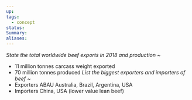 ```yaml
---
up: 
tags:
  - concept
status: 
Summary:
aliases:
---
```

*State the total worldwide beef exports in 2018 and production*
~
- 11 million tonnes carcass weight exported
- 70 million tonnes produced
*List the biggest exporters and importers of beef*
~
- Exporters ABAU Australia, Brazil, Argentina, USA
- Importers China, USA (lower value lean beef)